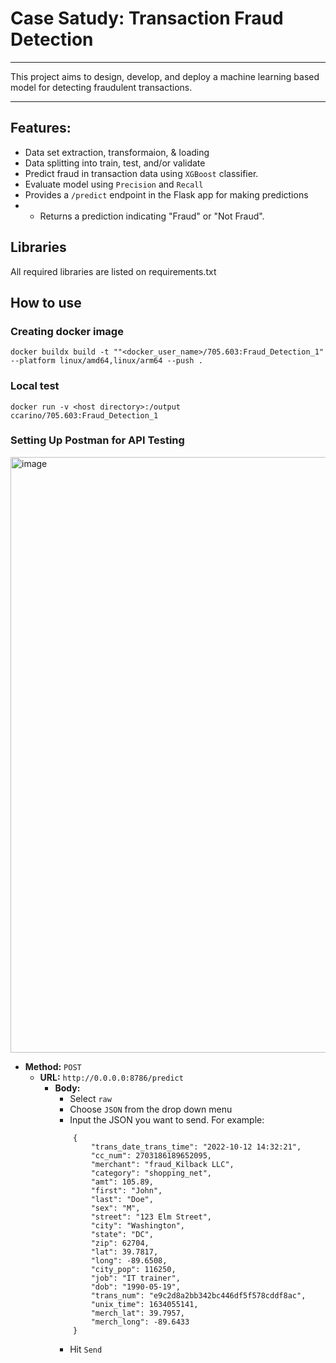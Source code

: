 # Case Satudy: Transaction Fraud Detection
___
This project aims to design, develop, and deploy a machine learning based model for detecting fraudulent transactions. 
___
## Features:
  - Data set extraction, transformaion, & loading
  - Data splitting into train, test, and/or validate
  - Predict fraud in transaction data using `XGBoost` classifier.
  - Evaluate model using `Precision` and `Recall`
  - Provides  a `/predict` endpoint in the Flask app for making predictions
  - - Returns a prediction indicating "Fraud" or "Not Fraud".

## Libraries
All required libraries are listed on requirements.txt

## How to use
### Creating docker image
```
docker buildx build -t ""<docker_user_name>/705.603:Fraud_Detection_1" --platform linux/amd64,linux/arm64 --push .
```
### Local test
```
docker run -v <host directory>:/output ccarino/705.603:Fraud_Detection_1
```
### Setting Up Postman for API Testing

<img width="953" alt="image" src="https://github.com/carinacarino/705.603SP24/assets/104400185/bb995dc6-e70f-4af1-8317-0c8ff95d2f54">

- **Method:** `POST`
  - **URL:** `http://0.0.0.0:8786/predict`
    - **Body:** 
      - Select `raw`
      - Choose `JSON` from the drop down menu
      - Input the JSON you want to send. For example:
      ```
          {
              "trans_date_trans_time": "2022-10-12 14:32:21",
              "cc_num": 2703186189652095,
              "merchant": "fraud_Kilback LLC",
              "category": "shopping_net",
              "amt": 105.89,
              "first": "John",
              "last": "Doe",
              "sex": "M",
              "street": "123 Elm Street",
              "city": "Washington",
              "state": "DC",
              "zip": 62704,
              "lat": 39.7817,
              "long": -89.6508,
              "city_pop": 116250,
              "job": "IT trainer",
              "dob": "1990-05-19",
              "trans_num": "e9c2d8a2bb342bc446df5f578cddf8ac",
              "unix_time": 1634055141,
              "merch_lat": 39.7957,
              "merch_long": -89.6433
          }
      ```     
      - Hit `Send`



  

  
